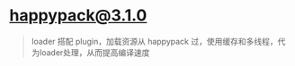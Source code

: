 # [happypack@3.1.0](https://github.com/amireh/happypack#readme)
> loader 搭配 plugin，加载资源从 happypack 过，使用缓存和多线程，代为loader处理，从而提高编译速度


